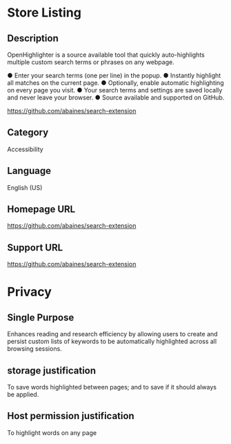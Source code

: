 # Store Listing

## Description

OpenHighlighter is a source available tool that quickly auto-highlights multiple custom search terms or phrases on any webpage.

● Enter your search terms (one per line) in the popup.
● Instantly highlight all matches on the current page.
● Optionally, enable automatic highlighting on every page you visit.
● Your search terms and settings are saved locally and never leave your browser.
● Source available and supported on GitHub.

https://github.com/abaines/search-extension 

## Category

Accessibility

## Language

English (US)

## Homepage URL

https://github.com/abaines/search-extension

## Support URL

https://github.com/abaines/search-extension

# Privacy

## Single Purpose

Enhances reading and research efficiency by allowing users to create and persist custom lists of keywords to be automatically highlighted across all browsing sessions.

## storage justification

To save words highlighted between pages; and to save if it should always be applied.

## Host permission justification

To highlight words on any page

